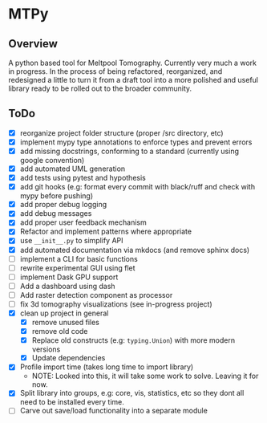 # MTPy

## Overview

A python based tool for Meltpool Tomography. Currently very much a work in progress. In the process of being refactored, reorganized, and redesigned a little to turn it from a draft tool into a more polished and useful library ready to be rolled out to the broader community.

## ToDo

- [x] reorganize project folder structure (proper /src directory, etc)
- [x] implement mypy type annotations to enforce types and prevent errors
- [x] add missing docstrings, conforming to a standard (currently using google convention)
- [x] add automated UML generation
- [x] add tests using pytest and hypothesis
- [x] add git hooks (e.g: format every commit with black/ruff  and check with mypy before pushing)
- [x] add proper debug logging
- [x] add debug messages
- [x] add proper user feedback mechanism
- [x] Refactor and implement patterns where appropriate
- [x] use `__init__.py` to simplify API
- [x] add automated documentation via mkdocs (and remove sphinx docs)
- [ ] implement a CLI for basic functions
- [ ] rewrite experimental GUI using flet
- [ ] implement Dask GPU support
- [ ] Add a dashboard using dash
- [ ] Add raster detection component as processor
- [ ] fix 3d tomography visualizations (see in-progress project)
- [x] clean up project in general
    - [x] remove unused files
    - [x] remove old code
    - [x] Replace old constructs (e.g: `typing.Union`) with more modern versions
    - [x] Update dependencies
- [x] Profile import time (takes long time to import library)
    - NOTE: Looked into this, it will take some work to solve. Leaving it for now.
- [x] Split library into groups, e.g: core, vis, statistics, etc so they dont all need to be installed every time.
- [ ] Carve out save/load functionality into a separate module
